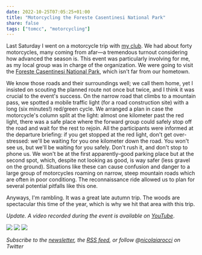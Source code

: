 ```yaml
---
date: 2022-10-25T07:05:25+01:00
title: "Motorcycling the Foreste Casentinesi National Park"
share: false
tags: ["tomcc", "motorcycling"]
---
```

Last Saturday I went on a motorcycle trip with [my club][2]. We had about forty
motorcycles, many coming from afar—a tremendous turnout considering how
advanced the season is. This event was particularly involving for me, as my
local group was in charge of the organization. We were going to visit the
[Foreste Casentinesi National Park][1], which isn't far from our hometown. 

We know those roads and their surroundings well; we call them home, yet
I insisted on scouting the planned route not once but twice, and I think it was
crucial to the event's success. On the narrow road that climbs to a mountain
pass, we spotted a mobile traffic light (for a road construction site) with
a long (six minutes!) red/green cycle. We arranged a plan in case the
motorcycle's column split at the light: almost one kilometer past the red
light, there was a safe place where the forward group could safely stop off the
road and wait for the rest to rejoin. All the participants were informed at the
departure briefing: if you get stopped at the red light, don't get
over-stressed: we'll be waiting for you one kilometer down the road. You won't
see us, but we'll be waiting for you safely. Don't rush it, and don't stop to
phone us. We won't be at the first apparently-good parking place but at the
second spot, which, despite not looking as good, is way safer (less gravel on
the ground). Situations like these can cause confusion and danger to a large
group of motorcycles roaming on narrow, steep mountain roads which are often in
poor conditiong. The reconnaissance ride allowed us to plan for several
potential pitfalls like this one.

Anyways, I'm rambling. It was a great late autumn trip. The woods are
spectacular this time of the year, which is why we hit that area with this
trip.

*Update. A video recorded during the event is available on [YouTube](https://www.youtube.com/watch?v=rDoGXW9K7IM)*.

![](/images/foreste-casentinesi-tomcc-3.jpg)
![](/images/foreste-casentinesi-tomcc-2.jpg)
![](/images/foreste-casentinesi-tomcc-1.jpg)

*Subscribe to the [newsletter][nl], the [RSS feed][rss], or follow @[nicolaiarocci][tw] on Twitter*

 [1]: https://it.wikipedia.org/wiki/Parco_nazionale_delle_Foreste_Casentinesi%2C_Monte_Falterona_e_Campigna
 [2]: https://tomccitalia.org
 [rss]: https://nicolaiarocci.com/index.xml
 [tw]: http://twitter.com/nicolaiarocci
 [nl]: https://nicolaiarocci.substack.com
